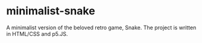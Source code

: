 # minimalist-snake
A minimalist version of the beloved retro game, Snake. The project is written in HTML/CSS and p5.JS. 
